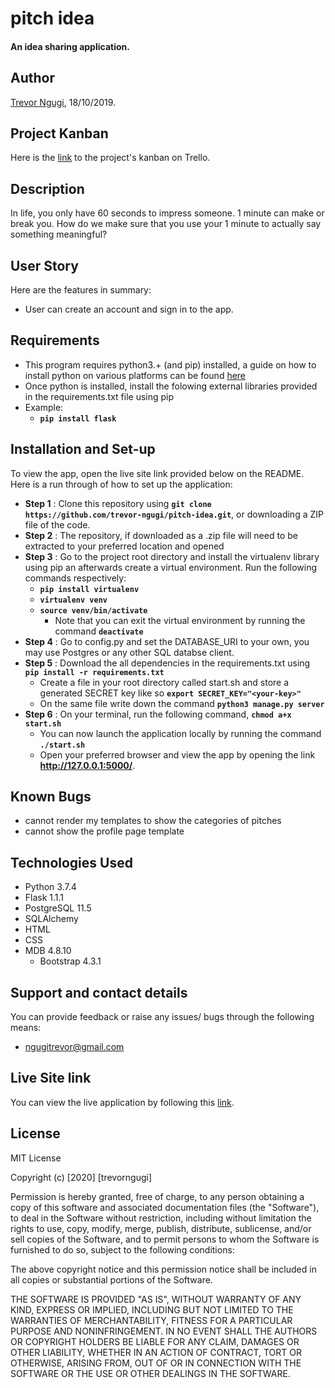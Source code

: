 # pitch idea

####  An idea sharing application.



## Author
[Trevor Ngugi](https://github.com/trevor-ngugi), 18/10/2019.

## Project Kanban
Here is the [link](https://trello.com/b/cTPYYU9W) to the project's kanban on Trello.

## Description
In life, you only have 60 seconds to impress someone. 1 minute can make or break you. How do we make sure that you use your 1 minute to actually say something meaningful?

## User Story
Here are the features in summary:
* User can create an account and sign in to the app.


## Requirements
* This program requires python3.+ (and pip) installed, a guide on how to install python on various platforms can be found [here](https://www.python.org/)
* Once python is installed, install the folowing external libraries provided in the requirements.txt file using pip
* Example: 
    * **`pip install flask`**

## Installation and Set-up
To view the app, open the live site link provided below on the README.
Here is a run through of how to set up the application:
* **Step 1** : Clone this repository using **`git clone https://github.com/trevor-ngugi/pitch-idea.git`**, or downloading a ZIP file of the code.
* **Step 2** : The repository, if downloaded as a .zip file will need to be extracted to your preferred location and opened
* **Step 3** : Go to the project root directory and install the virtualenv library using pip an afterwards create a virtual environment. Run the following commands respectively:
    * **`pip install virtualenv`**
    * **`virtualenv venv`**
    * **`source venv/bin/activate`**
        * Note that you can exit the virtual environment by running the command **`deactivate`**
* **Step 4** : Go to config.py and set the DATABASE_URI to your own, you may use Postgres or any other SQL databse client.
* **Step 5** : Download the all dependencies in the requirements.txt using **`pip install -r requirements.txt`**
    * Create a file in your root directory called start.sh and store a generated SECRET key like so **`export SECRET_KEY="<your-key>"`**
    * On the same file write down the command **`python3 manage.py server`** 
* **Step 6** : On your terminal, run the following command, **`chmod a+x start.sh`**
    * You can now launch the application locally by running the command **`./start.sh`** 
    * Open your preferred browser and view the app by opening the link **http://127.0.0.1:5000/**.

## Known Bugs
* cannot render my templates to show the categories of pitches
* cannot show the profile page template


## Technologies Used
* Python 3.7.4
* Flask 1.1.1
* PostgreSQL 11.5
* SQLAlchemy
* HTML  
* CSS
* MDB 4.8.10
    * Bootstrap 4.3.1


## Support and contact details
You can provide feedback or raise any issues/ bugs through the following means:
* ngugitrevor@gmail.com

## Live Site link
You can view the live application by following this [link](https://).

## License
MIT License

Copyright (c) [2020] [trevorngugi]

Permission is hereby granted, free of charge, to any person obtaining a copy of this software and associated documentation files (the "Software"), to deal in the Software without restriction, including without limitation the rights to use, copy, modify, merge, publish, distribute, sublicense, and/or sell copies of the Software, and to permit persons to whom the Software is furnished to do so, subject to the following conditions:

The above copyright notice and this permission notice shall be included in all copies or substantial portions of the Software.

THE SOFTWARE IS PROVIDED "AS IS", WITHOUT WARRANTY OF ANY KIND, EXPRESS OR IMPLIED, INCLUDING BUT NOT LIMITED TO THE WARRANTIES OF MERCHANTABILITY, FITNESS FOR A PARTICULAR PURPOSE AND NONINFRINGEMENT. IN NO EVENT SHALL THE AUTHORS OR COPYRIGHT HOLDERS BE LIABLE FOR ANY CLAIM, DAMAGES OR OTHER LIABILITY, WHETHER IN AN ACTION OF CONTRACT, TORT OR OTHERWISE, ARISING FROM, OUT OF OR IN CONNECTION WITH THE SOFTWARE OR THE USE OR OTHER DEALINGS IN THE SOFTWARE.
